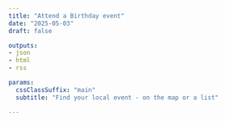 ```yaml
---
title: "Attend a Birthday event"
date: "2025-05-03"
draft: false

outputs:
- json
- html
- rss

params:
  cssClassSuffix: "main"
  subtitle: "Find your local event - on the map or a list"

---
```

